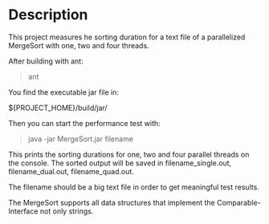 # Description

This project measures he sorting duration for a text file
of a parallelized MergeSort with one, two and four threads.

After building with ant:

> ant

You find the executable jar file in:

${PROJECT_HOME}/build/jar/

Then you can start the performance test with:

> java -jar MergeSort.jar filename

This prints the sorting durations for one, two and four parallel
threads on the console. The sorted output will be saved in
filename_single.out, filename_dual.out, filename_quad.out.

The filename should be a big text file in order to get meaningful
test results.

The MergeSort supports all data structures that implement the
Comparable-Interface not only strings.